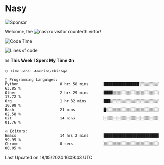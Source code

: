 # Nasy

<!--
<p align="center">
<img height="200" src="https://github-readme-stats.vercel.app/api?username=nasyxx&count_private=true&show_icons=true&theme=dracula&include_all_commits=true"/>
<img height="200" src="https://github-readme-stats.vercel.app/api/top-langs/?username=nasyxx&theme=dracula&hide=html,jupyter+notebook&count_private=true&show_icons=true"/>
</p>

  
----------------
-->

![Sponsor](https://img.shields.io/static/v1.svg?label=Sponsor&message=%E2%9D%A4&logo=GitHub&style=flat&color=pink)
 
Welcome, the ![nasyxx visitor counter](https://count.getloli.com/get/@nasyxx?theme=rule34)th vistor!
 
<!--START_SECTION:waka-->
![Code Time](http://img.shields.io/badge/Code%20Time-4%2C456%20hrs%2034%20mins-blue)

![Lines of code](https://img.shields.io/badge/From%20Hello%20World%20I%27ve%20Written-6.3%20million%20lines%20of%20code-blue)

📊 **This Week I Spent My Time On** 

```text
🕑︎ Time Zone: America/Chicago

💬 Programming Languages: 
Python                   8 hrs 58 mins       ████████████████░░░░░░░░░   63.85 % 
Other                    2 hrs 29 mins       ████░░░░░░░░░░░░░░░░░░░░░   17.72 % 
Org                      1 hr 32 mins        ███░░░░░░░░░░░░░░░░░░░░░░   10.98 % 
Bash                     21 mins             █░░░░░░░░░░░░░░░░░░░░░░░░   02.58 % 
Git                      14 mins             ░░░░░░░░░░░░░░░░░░░░░░░░░   01.76 % 

🔥 Editors: 
Emacs                    14 hrs 2 mins       █████████████████████████   99.95 % 
Chrome                   0 secs              ░░░░░░░░░░░░░░░░░░░░░░░░░   00.05 % 
```


 Last Updated on 18/05/2024 16:09:43 UTC
<!--END_SECTION:waka-->

<!-- ![visitors](https://visitor-badge.laobi.icu/badge?page_id=nasyxx.nasyxx) -->
